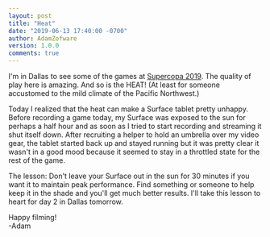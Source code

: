 ```yaml
---
layout: post
title: "Heat"
date: "2019-06-13 17:40:00 -0700"
author: AdamZofware
version: 1.0.0
comments: true
---
```


I'm in Dallas to see some of the games at [Supercopa 2019](https://premiersupercopa.com/). The quality of play here is amazing. And so is the HEAT! (At least for someone accustomed to the mild climate of the Pacific Northwest.)  

Today I realized that the heat can make a Surface tablet pretty unhappy. Before recording a game today, my Surface was exposed to the sun for perhaps a half hour and as soon as I tried to start recording and streaming it shut itself down. After recruiting a helper to hold an umbrella over my video gear, the tablet started back up and stayed running but it was pretty clear it wasn't in a good mood because it seemed to stay in a throttled state for the rest of the game.

The lesson: Don't leave your Surface out in the sun for 30 minutes if you want it to maintain peak performance. Find something or someone to help keep it in the shade and you'll get much better results. I'll take this lesson to heart for day 2 in Dallas tomorrow.

Happy filming!  
-Adam
